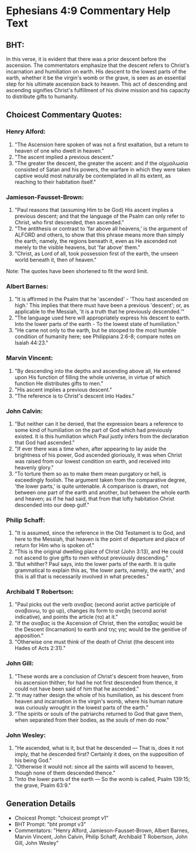 # Ephesians 4:9 Commentary Help Text

## BHT:
In this verse, it is evident that there was a prior descent before the ascension. The commentators emphasize that the descent refers to Christ's incarnation and humiliation on earth. His descent to the lowest parts of the earth, whether it be the virgin's womb or the grave, is seen as an essential step for his ultimate ascension back to heaven. This act of descending and ascending signifies Christ's fulfillment of his divine mission and his capacity to distribute gifts to humanity.

## Choicest Commentary Quotes:
### Henry Alford:
1) "The Ascension here spoken of was not a first exaltation, but a return to heaven of one who dwelt in heaven."
2) "The ascent implied a previous descent."
3) "The greater the descent, the greater the ascent: and if the αἰχμαλωσία consisted of Satan and his powers, the warfare in which they were taken captive would most naturally be contemplated in all its extent, as reaching to their habitation itself."

### Jamieson-Fausset-Brown:
1. "Paul reasons that (assuming Him to be God) His ascent implies a previous descent; and that the language of the Psalm can only refer to Christ, who first descended, then ascended."
2. "The antithesis or contrast to 'far above all heavens,' is the argument of ALFORD and others, to show that this phrase means more than simply the earth, namely, the regions beneath it, even as He ascended not merely to the visible heavens, but 'far above' them."
3. "Christ, as Lord of all, took possession first of the earth, the unseen world beneath it, then of heaven."

Note: The quotes have been shortened to fit the word limit.

### Albert Barnes:
1. "It is affirmed in the Psalm that he 'ascended' - 'Thou hast ascended on high.' This implies that there must have been a previous 'descent'; or, as applicable to the Messiah, 'it is a truth that he previously descended.'"
2. "The language used here will appropriately express his descent to earth. Into the lower parts of the earth - To the lowest state of humiliation."
3. "He came not only to the earth, but he stooped to the most humble condition of humanity here; see Philippians 2:6-8; compare notes on Isaiah 44:23."

### Marvin Vincent:
1. "By descending into the depths and ascending above all, He entered upon His function of filling the whole universe, in virtue of which function He distributes gifts to men." 
2. "His ascent implies a previous descent." 
3. "The reference is to Christ's descent into Hades."

### John Calvin:
1. "But neither can it be denied, that the expression bears a reference to some kind of humiliation on the part of God which had previously existed. It is this humiliation which Paul justly infers from the declaration that God had ascended."
2. "If ever there was a time when, after appearing to lay aside the brightness of his power, God ascended gloriously, it was when Christ was raised from our lowest condition on earth, and received into heavenly glory."
3. "To torture them so as to make them mean purgatory or hell, is exceedingly foolish. The argument taken from the comparative degree, 'the lower parts,' is quite untenable. A comparison is drawn, not between one part of the earth and another, but between the whole earth and heaven; as if he had said, that from that lofty habitation Christ descended into our deep gulf."

### Philip Schaff:
1. "It is assumed, since the reference in the Old Testament is to God, and here to the Messiah, that heaven is the point of departure and place of return for Him who is spoken of."
2. "This is the original dwelling place of Christ (John 3:13), and He could not ascend to give gifts to men without previously descending."
3. "But whither? Paul says, into the lower parts of the earth. It is quite grammatical to explain this as, ‘the lower parts, namely, the earth,’ and this is all that is necessarily involved in what precedes."

### Archibald T Robertson:
1. "Paul picks out the verb αναβας (second aorist active participle of αναβαινω, to go up), changes its form to ανεβη (second aorist indicative), and points the article (το) at it." 
2. "If the αναβας is the Ascension of Christ, then the καταβας would be the Descent (Incarnation) to earth and της γης would be the genitive of apposition." 
3. "Otherwise one must think of the death of Christ (the descent into Hades of Acts 2:31)."

### John Gill:
1. "These words are a conclusion of Christ's descent from heaven, from his ascension thither; for had he not first descended from thence, it could not have been said of him that he ascended."
2. "It may rather design the whole of his humiliation, as his descent from heaven and incarnation in the virgin's womb, where his human nature was curiously wrought in the lowest parts of the earth."
3. "The spirits or souls of the patriarchs returned to God that gave them, when separated from their bodies, as the souls of men do now."

### John Wesley:
1. "He ascended, what is it, but that he descended — That is, does it not imply, that he descended first? Certainly it does, on the supposition of his being God."
2. "Otherwise it would not: since all the saints will ascend to heaven, though none of them descended thence."
3. "Into the lower parts of the earth — So the womb is called, Psalm 139:15; the grave, Psalm 63:9."


## Generation Details
- Choicest Prompt: "choicest prompt v1"
- BHT Prompt: "bht prompt v3"
- Commentators: "Henry Alford, Jamieson-Fausset-Brown, Albert Barnes, Marvin Vincent, John Calvin, Philip Schaff, Archibald T Robertson, John Gill, John Wesley"
